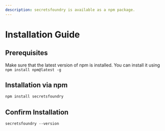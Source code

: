```yaml
---
description: secretsfoundry is available as a npm package.
---
```


# Installation Guide

## Prerequisites

Make sure that the latest version of npm is installed. You can install it using `npm install npm@latest -g`

## Installation via npm

```bash
npm install secretsfoundry
```

## Confirm Installation

```text
secretsfoundry --version
```

